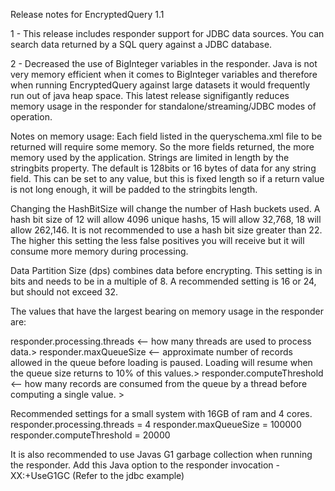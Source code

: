 Release notes for EncryptedQuery 1.1

1 - This release includes responder support for JDBC data sources.  You can search data returned by a SQL query against a JDBC database.

2 - Decreased the use of BigInteger variables in the responder.  Java is not very memory efficient when it comes to BigInteger variables and therefore when running EncryptedQuery against large datasets it would frequently run out of java heap space.  This latest release signifigantly reduces memory usage in the responder for standalone/streaming/JDBC modes of operation.


Notes on memory usage:
Each field listed in the queryschema.xml file to be returned will require some memory.  So the more fields returned, the more memory used by the application.   Strings are limited in length by the stringbits property.   The default is 128bits or 16 bytes of data for any string field.  This can be set to any value, but this is fixed length so if a return value is not long enough, it will be padded to the stringbits length.

Changing the HashBitSize will change the number of Hash buckets used.   A hash bit size of 12 will allow 4096 unique hashs, 15 will allow 32,768, 18 will allow 262,146.  It is not recommended to use a hash bit size greater than 22.  The higher this setting the less false positives you will receive but it will consume more memory during processing.

Data Partition Size (dps) combines data before encrypting.  This setting is in bits and needs to be in a multiple of 8.   A recommended setting is 16 or 24, but should not exceed 32.

The values that have the largest bearing on memory usage in the responder are:

responder.processing.threads      <-- how many threads are used to process data.>
responder.maxQueueSize            <-- approximate number of records allowed in the queue before loading is paused.   Loading will resume when the queue size returns to 10% of this values.>
responder.computeThreshold        <-- how many records are consumed from the queue by a thread before computing a single value. >

Recommended settings for a small system with 16GB of ram and 4 cores.
responder.processing.threads = 4
responder.maxQueueSize = 100000
responder.computeThreshold = 20000


It is also recommended to use Javas G1 garbage collection when running the responder.
Add this Java option to the responder invocation -XX:+UseG1GC   (Refer to the jdbc example)


